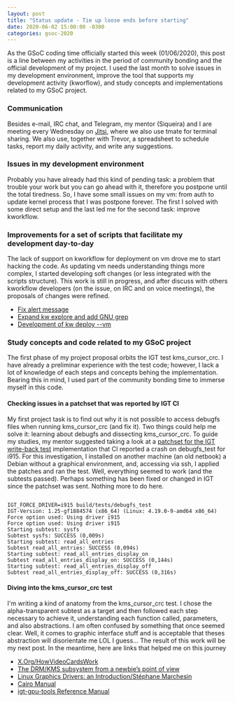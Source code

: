 ```yaml
---
layout: post
title: "Status update - Tie up loose ends before starting"
date: 2020-06-02 15:00:00 -0300
categories: gsoc-2020
--- 
```


As the GSoC coding time officially started this week (01/06/2020), this post is
a line between my activities in the period of community bonding and the
official development of my project. I used the last month to solve issues in my
development environment, improve the tool that supports my development activity
(kworflow), and study concepts and implementations related to my GSoC project.

### Communication

Besides e-mail, IRC chat, and Telegram, my mentor (Siqueira) and I are meeting
every Wednesday on [Jitsi](https://meet.jit.si/), where we also use tmate for
terminal sharing. We also use, together with Trevor, a spreadsheet to schedule
tasks, report my daily activity, and write any suggestions.

### Issues in my development environment

Probably you have already had this kind of pending task: a problem that trouble
your work but you can go ahead with it, therefore you postpone until the total
tiredness. So, I have some small issues on my vm: from auth to update kernel
process that I was postpone forever. The first I solved with some direct setup
and the last led me for the second task: improve kworkflow.

### Improvements for a set of scripts that facilitate my development day-to-day

The lack of support on kworkflow for deployment on vm drove me to start hacking
the code. As updating vm needs understanding things more complex, I started
developing soft changes (or less integrated with the scripts structure). This
work is still in progress, and after discuss with others kworkflow developers
(on the issue, on IRC and on voice meetings), the proposals of changes were
refined.

* [Fix alert message](https://github.com/kworkflow/kworkflow/pull/176)
* [Expand kw explore and add GNU grep](https://github.com/kworkflow/kworkflow/pull/178)
* [Development of kw deploy --vm](https://github.com/kworkflow/kworkflow/pull/181)

### Study concepts and code related to my GSoC project

The first phase of my project proposal orbits the IGT test kms\_cursor\_crc.  I
have already a preliminar experience with the test code; however, I lack a lot
of knowledge of each steps and concepts behing the implementation. Bearing this
in mind, I used part of the community bonding time to immerse myself in this
code.

#### Checking issues in a patchset that was reported by IGT CI

My first project task is to find out why it is not possible to access debugfs
files when running kms\_cursor\_crc (and fix it). Two things could help me
solve it: learning about debugfs and dissecting kms\_cursor\_crc. To guide my
studies, my mentor suggested taking a look at a [patchset for the IGT write-back
test](https://patchwork.freedesktop.org/series/68352/) implementation that CI
reported a crash on debugfs\_test for i915. For this
investigation, I installed on another machine (an old netbook) a Debian without
a graphical environment, and, accessing via ssh, I applied the patches and ran
the test. Well, everything seemed to work (and the subtests passed). Perhaps
something has been fixed or changed in IGT since the patchset was sent. Nothing
more to do here.

```

IGT_FORCE_DRIVER=i915 build/tests/debugfs_test 
IGT-Version: 1.25-gf1884574 (x86_64) (Linux: 4.19.0-9-amd64 x86_64)
Force option used: Using driver i915
Force option used: Using driver i915
Starting subtest: sysfs
Subtest sysfs: SUCCESS (0,009s)
Starting subtest: read_all_entries
Subtest read_all_entries: SUCCESS (0,094s)
Starting subtest: read_all_entries_display_on
Subtest read_all_entries_display_on: SUCCESS (0,144s)
Starting subtest: read_all_entries_display_off
Subtest read_all_entries_display_off: SUCCESS (0,316s)

```

#### Diving into the kms\_cursor\_crc test

I'm writing a kind of anatomy from the kms\_cursor\_crc test. I chose the
alpha-transparent subtest as a target and then followed each step necessary to
achieve it, understanding each function called, parameters, and also
abstractions. I am often confused by something that once seemed clear. Well, it
comes to graphic interface stuff and is acceptable that theses abstraction will
disorientate me LOL I guess... The result of this work will be my next post.
In the meantime, here are links that helped me on this journey

* [X.Org/HowVideoCardsWork](https://www.x.org/wiki/Development/Documentation/HowVideoCardsWork/)
* [The DRM/KMS subsystem from a newbie’s point of view](https://events.static.linuxfound.org/sites/events/files/slides/brezillon-drm-kms.pdf)
* [Linux Graphics Drivers: an Introduction/Stéphane Marchesin](https://people.freedesktop.org/~marcheu/linuxgraphicsdrivers.pdf)
* [Cairo Manual](https://www.cairographics.org/manual/cairo-cairo-surface-t.html)
* [igt-gpu-tools Reference Manual](https://drm.pages.freedesktop.org/igt-gpu-tools/igt-gpu-tools-Framebuffer.html)

